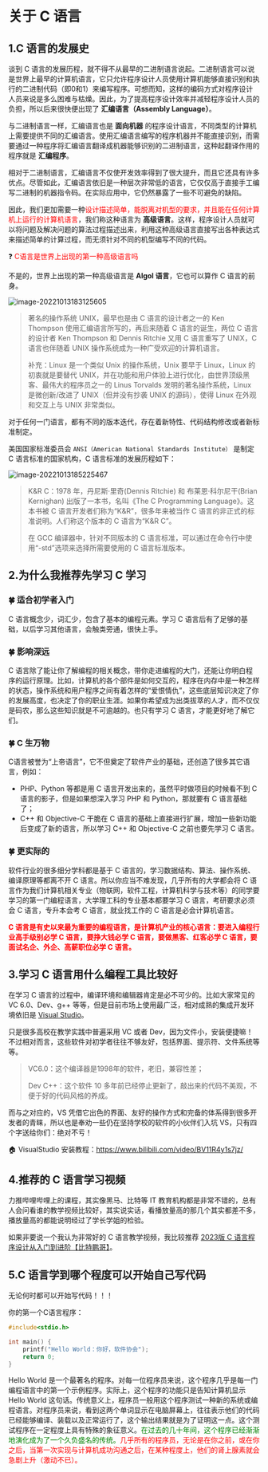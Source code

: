 # 关于 C 语言

## 1.C 语言的发展史

谈到 C 语言的发展历程，就不得不从最早的二进制语言说起。二进制语言可以说是世界上最早的计算机语言，它只允许程序设计人员使用计算机能够直接识别和执行的二进制代码（即0和1）来编写程序。可想而知，这样的编码方式对程序设计人员来说是多么困难与枯燥。因此，为了提高程序设计效率并减轻程序设计人员的负担，所以后来很快便出现了 **汇编语言（Assembly Language）**。

与二进制语言一样，汇编语言也是 **面向机器** 的程序设计语言，不同类型的计算机上需要提供不同的汇编语言。使用汇编语言编写的程序机器并不能直接识别，而需要通过一种程序将汇编语言翻译成机器能够识别的二进制语言，这种起翻译作用的程序就是 **汇编程序**。

相对于二进制语言，汇编语言不仅使开发效率得到了很大提升，而且它还具有许多优点。尽管如此，汇编语言依旧是一种层次非常低的语言，它仅仅高于直接手工编写二进制的机器指令码。在实际应用中，它仍然暴露了一些不可避免的缺陷。

因此，我们更加需要一种<font color='red'>设计描述简单，能脱离对机型的要求，并且能在任何计算机上运行的计算机语言</font>，我们称这种语言为 **高级语言**。这样，程序设计人员就可以将问题及解决问题的算法过程描述出来，利用这种高级语言直接写出各种表达式来描述简单的计算过程，而无须针对不同的机型编写不同的代码。

:question: <font color='red'>C语言是世界上出现的第一种高级语言吗</font>

不是的，世界上出现的第一种高级语言是 **Algol 语言**，它也可以算作 C 语言的前身。

![image-20221013183125605](https://sangxin-tian.oss-cn-nanjing.aliyuncs.com/image/image-20221013183125605-1692450115781-5-1692452989015-2.png)

> 著名的操作系统 UNIX，最早也是由 C 语言的设计者之一的 Ken Thompson 使用汇编语言所写的，再后来随着 C 语言的诞生，两位 C 语言的设计者 Ken Thompson 和 Dennis Ritchie 又用 C 语言重写了 UNIX，C 语言也伴随着 UNIX 操作系统成为一种广受欢迎的计算机语言。
>
> 补充：Linux 是一个类似 Unix 的操作系统，Unix 要早于 Linux，Linux 的初衷就是要替代 UNIX，并在功能和用户体验上进行优化，由世界顶级黑客、最伟大的程序员之一的 Linus Torvalds 发明的著名操作系统，Linux 是微创新/改进了 UNIX（但并没有抄袭 UNIX 的源码），使得 Linux 在外观和交互上与 UNIX 非常类似。

对于任何一门语言，都有不同的版本迭代，存在着新特性、代码结构修改或者新标准制定。

美国国家标准委员会 `ANSI（American National Standards Institute）` 是制定 C 语言标准的国家机构，C 语言标准的发展历程如下：

![image-20221013185225467](https://sangxin-tian.oss-cn-nanjing.aliyuncs.com/image/image-20221013185225467-1692450115781-3-1692452989015-1.png)

>K&R C：1978 年，丹尼斯·里奇(Dennis Ritchie) 和 布莱恩·科尔尼干(Brian Kernighan) 出版了一本书，名叫《The C Programming Language》。这本书被 C 语言开发者们称为“K&R”，很多年来被当作 C 语言的非正式的标准说明。人们称这个版本的 C 语言为“K&R C”。
>
>在 GCC 编译器中，针对不同版本的 C 语言标准，可以通过在命令行中使用“-std”选项来选择所需要使用的 C 语言标准版本。

## 2.为什么我推荐先学习 C 学习

### 🍀 适合初学者入门

C 语言概念少，词汇少，包含了基本的编程元素。学习 C 语言后有了足够的基础，以后学习其他语言，会触类旁通，很快上手。

### 🍀 影响深远

C 语言除了能让你了解编程的相关概念，带你走进编程的大门，还能让你明白程序的运行原理。比如，计算机的各个部件是如何交互的，程序在内存中是一种怎样的状态，操作系统和用户程序之间有着怎样的“爱恨情仇”，这些底层知识决定了你的发展高度，也决定了你的职业生涯。如果你希望成为出类拔萃的人才，而不仅仅是码农，那么这些知识就是不可逾越的。也只有学习 C 语言，才能更好地了解它们。

### 🍀 C 生万物

C语言被誉为“上帝语言”，它不但奠定了软件产业的基础，还创造了很多其它语言，例如：

- PHP、Python 等都是用 C 语言开发出来的，虽然平时做项目的时候看不到 C 语言的影子，但是如果想深入学习 PHP 和 Python，那就要有 C 语言基础了；
- C++ 和 Objective-C 干脆在 C 语言的基础上直接进行扩展，增加一些新功能后变成了新的语言，所以学习 C++ 和 Objective-C 之前也要先学习 C 语言。

### 🍀 更实际的

软件行业的很多细分学科都是基于 C 语言的，学习数据结构、算法、操作系统、编译原理等都离不开 C 语言。所以你应当不难发现，几乎所有的大学都会将 C 语言作为我们计算机相关专业（物联网，软件工程，计算机科学与技术等）的同学要学习的第一门编程语言，大学理工科的专业基本都要学习 C 语言，考研要求必须会 C 语言，专升本会考 C 语言，就业找工作的 C 语言是必会计算机语言。



**<font color='red'>C 语言是有史以来最为重要的编程语言，是计算机产业的核心语言：要进入编程行业高手级别必学 C 语言，要挣大钱必学 C 语言，要做黑客、红客必学 C 语言，要面试名企、外企、高薪职位必学 C 语言。</font>**

## 3.学习 C 语言用什么编程工具比较好

在学习 C 语言的过程中，编译环境和编辑器肯定是必不可少的。比如大家常见的 VC 6.0、Dev、g++ 等等，但是目前市场上使用最广泛，相对成熟的集成开发环境依旧是 [Visual Studio](https://visualstudio.microsoft.com/zh-hans/vs/)。

只是很多高校在教学实践中普遍采用 VC 或者 Dev，因为文件小，安装便捷嘛！不过相对而言，这些软件对初学者往往不够友好，包括界面、提示符、文件系统等等。

> VC6.0：这个编译器是1998年的软件，老旧，兼容性差；
>
> Dev C++：这个软件 10 多年前已经停止更新了，敲出来的代码不美观，不便于好的代码风格的养成。

而与之对应的，VS 凭借它出色的界面、友好的操作方式和完备的体系得到很多开发者的青睐，所以也是奉劝一些仍在坚持学校的软件的小伙伴们入坑 VS，只有四个字送给你们：绝对不亏！

🏠 VisualStudio 安装教程：https://www.bilibili.com/video/BV11R4y1s7jz/

## 4.推荐的 C 语言学习视频

力推哔哩哔哩上的课程，其实像黑马、比特等 IT 教育机构都是非常不错的，总有人会问看谁的教学视频比较好，其实说实话，看播放量高的那几个其实都差不多，播放量高的都能说明经过了学长学姐的检验。

如果非要说一个我认为非常好的 C 语言教学视频，我比较推荐 [2023版 C 语言程序设计从入门到进阶【比特鹏哥】](https://www.bilibili.com/video/BV1Vm4y1r7jY/?vd_source=36f763ea5dea9f3539ac5f785d9839ed)。

## 5.C 语言学到哪个程度可以开始自己写代码

无论何时都可以开始写代码！！！

你的第一个C语言程序：

```c
#include<stdio.h>

int main() {
	printf("Hello World：你好，软件协会");
	return 0;
}
```

Hello World 是一个最著名的程序。对每一位程序员来说，这个程序几乎是每一门编程语言中的第一个示例程序。实际上，这个程序的功能只是告知计算机显示 Hello World 这句话。传统意义上，程序员一般用这个程序测试一种新的系统或编程语言。对程序员来说，看到这两个单词显示在电脑屏幕上，往往表示他们的代码已经能够编译、装载以及正常运行了，这个输出结果就是为了证明这一点。这个测试程序在一定程度上具有特殊的象征意义。<font color='green'>在过去的几十年间，这个程序已经渐渐地演化成为了一个久负盛名的传统。</font><font color='red'>几乎所有的程序员，无论是在你之前，或在你之后，当第一次实现与计算机成功沟通之后，在某种程度上，他们的肾上腺素就会急剧上升（激动不已）。</font>

